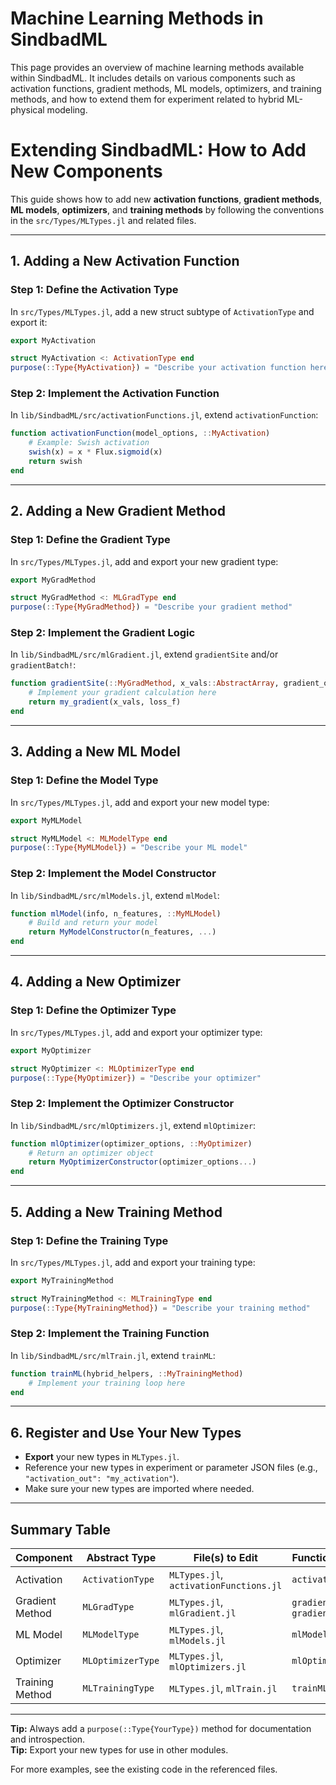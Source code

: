# Machine Learning Methods in SindbadML

This page provides an overview of machine learning methods available within SindbadML. It includes details on various components such as activation functions, gradient methods, ML models, optimizers, and training methods, and how to extend them for experiment related to hybrid ML-physical modeling.

# Extending SindbadML: How to Add New Components

This guide shows how to add new **activation functions**, **gradient methods**, **ML models**, **optimizers**, and **training methods** by following the conventions in the `src/Types/MLTypes.jl` and related files.

---

## 1. Adding a New Activation Function

### Step 1: Define the Activation Type

In `src/Types/MLTypes.jl`, add a new struct subtype of `ActivationType` and export it:

```julia
export MyActivation

struct MyActivation <: ActivationType end
purpose(::Type{MyActivation}) = "Describe your activation function here"
```

### Step 2: Implement the Activation Function

In `lib/SindbadML/src/activationFunctions.jl`, extend `activationFunction`:

```julia
function activationFunction(model_options, ::MyActivation)
    # Example: Swish activation
    swish(x) = x * Flux.sigmoid(x)
    return swish
end
```

---

## 2. Adding a New Gradient Method

### Step 1: Define the Gradient Type

In `src/Types/MLTypes.jl`, add and export your new gradient type:

```julia
export MyGradMethod

struct MyGradMethod <: MLGradType end
purpose(::Type{MyGradMethod}) = "Describe your gradient method"
```

### Step 2: Implement the Gradient Logic

In `lib/SindbadML/src/mlGradient.jl`, extend `gradientSite` and/or `gradientBatch!`:

```julia
function gradientSite(::MyGradMethod, x_vals::AbstractArray, gradient_options::NamedTuple, loss_f::F) where {F}
    # Implement your gradient calculation here
    return my_gradient(x_vals, loss_f)
end
```

---

## 3. Adding a New ML Model

### Step 1: Define the Model Type

In `src/Types/MLTypes.jl`, add and export your new model type:

```julia
export MyMLModel

struct MyMLModel <: MLModelType end
purpose(::Type{MyMLModel}) = "Describe your ML model"
```

### Step 2: Implement the Model Constructor

In `lib/SindbadML/src/mlModels.jl`, extend `mlModel`:

```julia
function mlModel(info, n_features, ::MyMLModel)
    # Build and return your model
    return MyModelConstructor(n_features, ...)
end
```

---

## 4. Adding a New Optimizer

### Step 1: Define the Optimizer Type

In `src/Types/MLTypes.jl`, add and export your optimizer type:

```julia
export MyOptimizer

struct MyOptimizer <: MLOptimizerType end
purpose(::Type{MyOptimizer}) = "Describe your optimizer"
```

### Step 2: Implement the Optimizer Constructor

In `lib/SindbadML/src/mlOptimizers.jl`, extend `mlOptimizer`:

```julia
function mlOptimizer(optimizer_options, ::MyOptimizer)
    # Return an optimizer object
    return MyOptimizerConstructor(optimizer_options...)
end
```

---

## 5. Adding a New Training Method

### Step 1: Define the Training Type

In `src/Types/MLTypes.jl`, add and export your training type:

```julia
export MyTrainingMethod

struct MyTrainingMethod <: MLTrainingType end
purpose(::Type{MyTrainingMethod}) = "Describe your training method"
```

### Step 2: Implement the Training Function

In `lib/SindbadML/src/mlTrain.jl`, extend `trainML`:

```julia
function trainML(hybrid_helpers, ::MyTrainingMethod)
    # Implement your training loop here
end
```

---

## 6. Register and Use Your New Types

- **Export** your new types in `MLTypes.jl`.
- Reference your new types in experiment or parameter JSON files (e.g., `"activation_out": "my_activation"`).
- Make sure your new types are imported where needed.

---

## Summary Table

| Component         | Abstract Type         | File(s) to Edit                        | Function to Extend         |
|-------------------|----------------------|----------------------------------------|---------------------------|
| Activation        | `ActivationType`     | `MLTypes.jl`, `activationFunctions.jl` | `activationFunction`      |
| Gradient Method   | `MLGradType`         | `MLTypes.jl`, `mlGradient.jl`          | `gradientSite`, `gradientBatch!` |
| ML Model          | `MLModelType`        | `MLTypes.jl`, `mlModels.jl`            | `mlModel`                 |
| Optimizer         | `MLOptimizerType`    | `MLTypes.jl`, `mlOptimizers.jl`        | `mlOptimizer`             |
| Training Method   | `MLTrainingType`     | `MLTypes.jl`, `mlTrain.jl`             | `trainML`                 |

---

**Tip:** Always add a `purpose(::Type{YourType})` method for documentation and introspection.  
**Tip:** Export your new types for use in other modules.

For more examples, see the existing code in the referenced files.